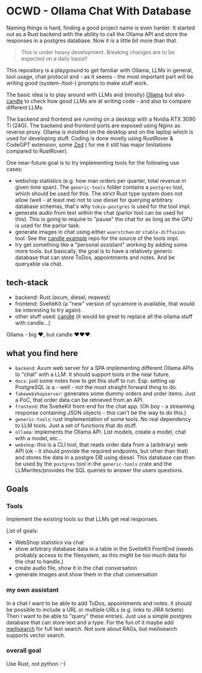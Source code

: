# OCWD - Ollama Chat With Database

Naming things is hard, finding a good project name is even harder. It started out as a Rust backend with
the ability to call the Ollama API and store the responses in a postgres database. Now it is a little bit more than
that.

> This is under heavy development. Breaking changes are to be expected on a daily basis!!

This repository is a playground to get familiar with Ollama, LLMs in general, tool usage, chat protocol and - as it
seems - the most important part will be writing good (system-/tool-) prompts to make stuff work.

The basic idea is to play around with LLMs and (mostly) [Ollama](https://ollama.com/) but
also [candle](https://github.com/huggingface/candle) to check how good LLMs are at writing code - and also to compare
different LLMs.

The backend and frontend are running on a desktop with a Nvidia RTX 3090 Ti (24G). The backend and frontend ports are
exposed using Nginx as reverse proxy. Ollama is installed on the desktop and on the laptop which is used for developing
stuff. Coding is done mostly using RustRover & CodeGPT extension, some  [Zed](https://github.com/zed-industries/zed) (
for me it still has major limitations compared to RustRover).

One near-future goal is to try implementing tools for the following use cases:

- webshop statistics (e.g. how man orders per quarter, total revenue in given time span). The ```generic-tools``` folder
  contains a ```postgres``` tool, which should be used for this. The strict Rust type system does not allow (well - at
  least me) not to use diesel for querying arbitrary database schemas, that's why ```tokio-postgres``` is used for the
  tool impl.
- generate audio from text within the chat (parlor tool can be used for this). This is going to require to "pause" the
  chat for as long as the GPU is used for the parlor task.
- generate images in chat using either ```wuerstchen``` or ```stable-diffusion``` tool. See
  the [candle example](https://github.com/huggingface/candle/tree/main/candle-examples) repo for the source of the tools
  impl.
- try get something like a "personal assistant" working by adding some more tools. but basically, the goal is to have a
  relatively generic database that can store ToDos, appointments and notes. And be queryable via chat.

## tech-stack

- backend: Rust (axum, diesel, reqwest)
- frontend: SvelteKit (a "new" version of sycamore is available, that would be interesting to try again).
- other stuff used:
  [candle](https://github.com/huggingface/candle) (it would be great to replace all the ollama stuff with candle...)

Ollama - big ❤️, but candle ❤️❤️❤️.

## what you find here

- ```backend```: Axum web server for a SPA implementing different Ollama APIs to "chat" with a LLM. It should support
  tools in the near future.
- ```docs```: just some notes how to get this stuff to run. Esp. setting up PostgreSQL is a - well - not the most
  straight forward thing to do.
- ```fakewebshopserver```: generates some dummy orders and order items. Just a PoC, that order data can be retrieved
  from an API.
- ```frontend```: the SvelteKit front-end for the chat app. (Oh boy - a streaming response containing JSON objects -
  this can't be the way to do this.)
- ```generic-tools```: rust implementation of some tools. No real dependency to LLM tools. Just a set of functions that
  do stuff.
- ```ollama```: implements the Ollama API. List models, create a model, chat with a model, etc...
- ```webshop```: this is a CLI tool, that reads order data from a (arbitrary) web API (ok - it should provide the
  required endpoints, but other than that) and stores the data in a postgre DB using diesel. This database can then be
  used by the ```postgres``` tool in the ```generic-tools``` crate and the LLMwrites/provides the SQL queries to answer
  the users questions.

## Goals

### Tools

Implement the existing tools so that LLMs get real responses.

List of goals:

- WebShop statistics via chat
- show arbitrary database data in a table in the SvelteKit FrontEnd (needs probably access to the filesystem, as this
  might be too much data for the chat to handle.)
- create audio file, show it in the chat conversation
- generate images and show them in the chat conversation

### my own assistant

In a chat I want to be able to add ToDos, appointments and notes. it should be possible to include a URL or multiple
URLs (e.g. links to JIRA tickets)
Then I want to be able to "query" these entries. Just use a simple postgres database that can store text and a type.
For the fun of it maybe add [meilisearch](https://github.com/meilisearch/meilisearch)  for full text search.
Not sure about RAGs, but meilisearch supports vector search.

### overall goal

Use Rust, not python :-)
